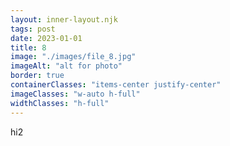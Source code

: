 ```yaml
---
layout: inner-layout.njk
tags: post
date: 2023-01-01
title: 8
image: "./images/file_8.jpg"
imageAlt: "alt for photo"
border: true
containerClasses: "items-center justify-center"
imageClasses: "w-auto h-full"
widthClasses: "h-full"
---
```


hi2
